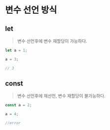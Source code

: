 # 변수 선언 방식

## let

> 변수 선언후에 변수 재할당이 가능하다.

```js
let a = 1;

a = 3;

// 3
```

## const

> 변수 선언후에 재선언, 변수 재할당이 불가능하다.

```js
const a = 2;

a = 4;

//error
```